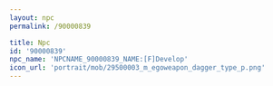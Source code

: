 ```yaml
---
layout: npc
permalink: /90000839

title: Npc
id: '90000839'
npc_name: 'NPCNAME_90000839_NAME:[F]Develop'
icon_url: 'portrait/mob/29500003_m_egoweapon_dagger_type_p.png'
---
```

